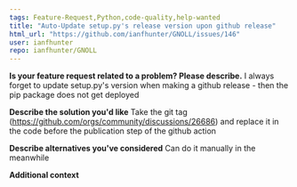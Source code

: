 ```yaml
---
tags: Feature-Request,Python,code-quality,help-wanted
title: "Auto-Update setup.py's release version upon github release"
html_url: "https://github.com/ianfhunter/GNOLL/issues/146"
user: ianfhunter
repo: ianfhunter/GNOLL
---
```


**Is your feature request related to a problem? Please describe.**
I always forget to update setup.py's version when making a github release - then the pip package does not get deployed

**Describe the solution you'd like**
Take the git tag (https://github.com/orgs/community/discussions/26686) and replace it in the code before the publication step of the github action

**Describe alternatives you've considered**
Can do it manually in the meanwhile

**Additional context**

